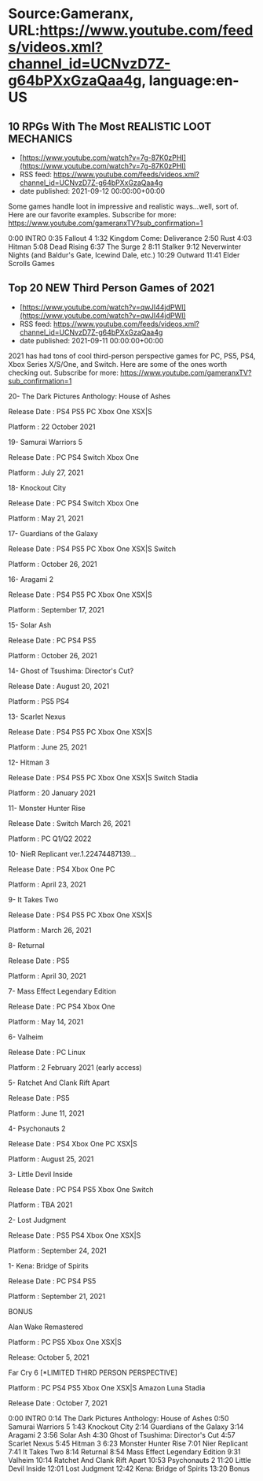 # Source:Gameranx, URL:https://www.youtube.com/feeds/videos.xml?channel_id=UCNvzD7Z-g64bPXxGzaQaa4g, language:en-US

## 10 RPGs With The Most REALISTIC LOOT MECHANICS
 - [https://www.youtube.com/watch?v=7g-87K0zPHI](https://www.youtube.com/watch?v=7g-87K0zPHI)
 - RSS feed: https://www.youtube.com/feeds/videos.xml?channel_id=UCNvzD7Z-g64bPXxGzaQaa4g
 - date published: 2021-09-12 00:00:00+00:00

Some games handle loot in impressive and realistic ways...well, sort of. Here are our favorite examples.
Subscribe for more: https://www.youtube.com/gameranxTV?sub_confirmation=1

0:00 INTRO
0:35 Fallout 4
1:32 Kingdom Come: Deliverance
2:50 Rust
4:03 Hitman
5:08 Dead Rising
6:37 The Surge 2
8:11 Stalker
9:12 Neverwinter Nights (and Baldur's Gate, Icewind Dale, etc.)
10:29 Outward
11:41 Elder Scrolls Games

## Top 20 NEW Third Person Games of 2021
 - [https://www.youtube.com/watch?v=qwJI44jdPWI](https://www.youtube.com/watch?v=qwJI44jdPWI)
 - RSS feed: https://www.youtube.com/feeds/videos.xml?channel_id=UCNvzD7Z-g64bPXxGzaQaa4g
 - date published: 2021-09-11 00:00:00+00:00

2021 has had tons of cool third-person perspective games for PC, PS5, PS4, Xbox Series X/S/One, and Switch. Here are some of the ones worth checking out.
Subscribe for more: https://www.youtube.com/gameranxTV?sub_confirmation=1

20- The Dark Pictures Anthology: House of Ashes 

Release Date : PS4 PS5 PC Xbox One XSX|S 

Platform : 22 October 2021 



19- Samurai Warriors 5 

Release Date : PC PS4 Switch Xbox One 

Platform : July 27, 2021 



18- Knockout City 

Release Date : PC PS4 Switch Xbox One 

Platform : May 21, 2021 



17- Guardians of the Galaxy 

Release Date : PS4 PS5 PC Xbox One XSX|S Switch  

Platform : October 26, 2021



16- Aragami 2 

Release Date : PS4 PS5 PC Xbox One XSX|S 

Platform : September 17, 2021 



15- Solar Ash 

Release Date : PC PS4 PS5 

Platform : October 26, 2021 



14- Ghost of Tsushima: Director's Cut? 

Release Date : August 20, 2021 

Platform : PS5 PS4 



13- Scarlet Nexus 

Release Date : PS4 PS5 PC Xbox One XSX|S 

Platform : June 25, 2021 



12- Hitman 3 

Release Date : PS4 PS5 PC Xbox One XSX|S Switch Stadia 

Platform : 20 January 2021 



11- Monster Hunter Rise 

Release Date : Switch March 26, 2021 

Platform : PC Q1/Q2 2022 



10- NieR Replicant ver.1.22474487139... 

Release Date : PS4 Xbox One PC 

Platform : April 23, 2021 



9- It Takes Two 

Release Date : PS4 PS5 PC Xbox One XSX|S  

Platform : March 26, 2021



8- Returnal 

Release Date : PS5 

Platform : April 30, 2021 



7- Mass Effect Legendary Edition 

Release Date : PC PS4 Xbox One 

Platform : May 14, 2021 



6- Valheim 

Release Date : PC Linux 

Platform : 2 February 2021 (early access) 



5- Ratchet And Clank Rift Apart 

Release Date : PS5 

Platform : June 11, 2021 



4- Psychonauts 2 

Release Date : PS4 Xbox One PC XSX|S 

Platform : August 25, 2021 



3- Little Devil Inside 

Release Date : PC PS4 PS5 Xbox One Switch 

Platform : TBA 2021 



2- Lost Judgment 

Release Date : PS5 PS4 Xbox One XSX|S 

Platform : September 24, 2021 



1- Kena: Bridge of Spirits 

Release Date : PC PS4 PS5 

Platform : September 21, 2021 





BONUS

Alan Wake Remastered

Platform : PC PS5 Xbox One XSX|S 

Release: October 5, 2021


Far Cry 6  [*LIMITED THIRD PERSON PERSPECTIVE]

Platform : PC PS4 PS5 Xbox One XSX|S Amazon Luna Stadia 

Release Date : October 7, 2021

 0:00 INTRO
0:14 The Dark Pictures Anthology: House of Ashes
0:50 Samurai Warriors 5 
1:43 Knockout City 
2:14 Guardians of the Galaxy 
3:14 Aragami 2 
3:56 Solar Ash
4:30 Ghost of Tsushima: Director's Cut
4:57 Scarlet Nexus
5:45 Hitman 3 
6:23 Monster Hunter Rise 
7:01 Nier Replicant
7:41 It Takes Two 
8:14 Returnal 
8:54 Mass Effect Legendary Edition 
9:31 Valheim 
10:14 Ratchet And Clank Rift Apart
10:53 Psychonauts 2
11:20 Little Devil Inside
12:01 Lost Judgment
12:42 Kena: Bridge of Spirits
13:20 Bonus

